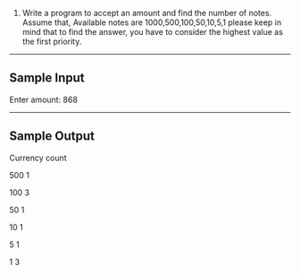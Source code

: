 1. Write a program to accept an amount and find the number of notes. Assume that,
Available notes are 1000,500,100,50,10,5,1 please keep in mind that to find the answer,
you have to consider the highest value as the first priority.
---
Sample Input
----
Enter amount: 868

---
Sample Output
---
Currency count

500 1

100 3

50 1

10 1

5 1

1 3
